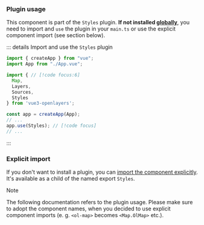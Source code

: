 
### Plugin usage

This component is part of the `Styles` plugin.
**If not installed [globally](/get-started#usage-as-plugin)**, you need to import and `use` the plugin in your `main.ts` or use the explicit component import (see section below).

::: details Import and use the `Styles` plugin
```ts {8,13} [main.ts]
import { createApp } from "vue";
import App from "./App.vue";

import { // [!code focus:6]
  Map,
  Layers,
  Sources,
  Styles
} from 'vue3-openlayers';

const app = createApp(App);
// ...
app.use(Styles); // [!code focus]
// ...
```
:::

### Explicit import

If you don't want to install a plugin, you can [import the component explicitly](/get-started#usage-explicit-import).
It's available as a child of the named export `Styles`.

> [!NOTE]
> The following documentation refers to the plugin usage.
> Please make sure to adopt the component names, when you decided to use explicit component imports (e. g. `<ol-map>` becomes `<Map.OlMap>` etc.).

